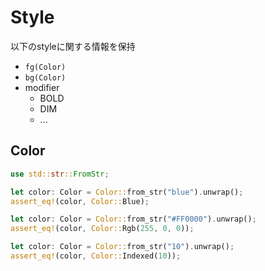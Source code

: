 # Style

以下のstyleに関する情報を保持

* `fg(Color)`
* `bg(Color)`
* modifier
  * BOLD
  * DIM
  * ...


## Color

```rust
use std::str::FromStr;

let color: Color = Color::from_str("blue").unwrap();
assert_eq!(color, Color::Blue);

let color: Color = Color::from_str("#FF0000").unwrap();
assert_eq!(color, Color::Rgb(255, 0, 0));

let color: Color = Color::from_str("10").unwrap();
assert_eq!(color, Color::Indexed(10));
```